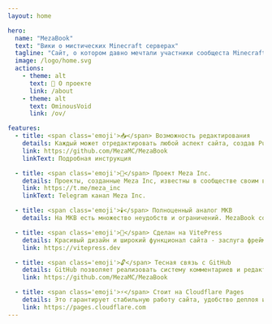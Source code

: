 ```yaml
---
layout: home

hero:
  name: "MezaBook"
  text: "Вики о мистических Minecraft серверах"
  tagline: "Сайт, о котором давно мечтали участники сообщеста Minecraft мистики"
  image: /logo/home.svg
  actions:
    - theme: alt
      text: 📖 О проекте
      link: /about
    - theme: alt
      text: OminousVoid
      link: /ov/

features:
  - title: <span class='emoji'>📥</span> Возможность редактирования
    details: Каждый может отредактировать любой аспект сайта, создав Pull Request.
    link: https://github.com/MezaMC/MezaBook
    linkText: Подробная инструкция

  - title: <span class='emoji'>🧪</span> Проект Meza Inc.
    details: Проекты, созданные Meza Inc, известны в сообществе своим высоким качеством.
    link: https://t.me/meza_inc
    linkText: Telegram канал Meza Inc.

  - title: <span class='emoji'>🕯️</span> Полноценный аналог МКВ
    details: На МКВ есть множество неудобств и ограничений. MezaBook создан для расширения возможностей сообщества.

  - title: <span class='emoji'>📄</span> Сделан на VitePress
    details: Красивый дизайн и широкий функционал сайта - заслуга фреймворка VitePress.
    link: https://vitepress.dev

  - title: <span class='emoji'>🔓</span> Тесная связь с GitHub
    details: GitHub позволяет реализовать систему комментариев и редактирования статей.
    link: https://github.com/MezaMC/MezaBook

  - title: <span class='emoji'>⚡</span> Стоит на Cloudflare Pages
    details: Это гарантирует стабильную работу сайта, удобство деплоя и защиту от DDoS атак.
    link: https://pages.cloudflare.com
---
```


<style>

.emoji {
    font-size: 20px;
    padding: 4px;
    border-radius: 5px;
    margin-right: 5px;
    background: var(--vp-c-default-soft);

}

</style>
